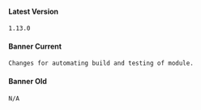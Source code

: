 #### Latest Version

```
1.13.0
```

#### Banner Current

```
Changes for automating build and testing of module.
```

#### Banner Old

```
N/A
```
